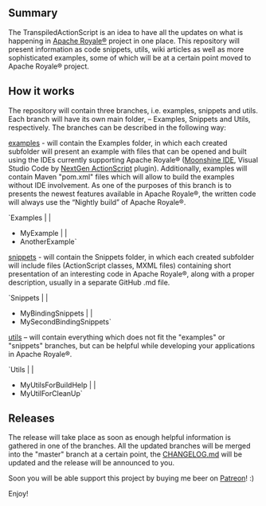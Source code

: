 ## Summary

The TranspiledActionScript is an idea to have all the updates on what is happening in [Apache Royale®](http://royale.apache.org/) project in one place. This repository will present information as code snippets, utils, wiki articles as well as more sophisticated examples, some of which will be at a certain point moved to Apache Royale® project. 

## How it works 

The repository will contain three branches, i.e. examples, snippets and utils. Each branch will have its own main folder, – Examples, Snippets and Utils, respectively. The branches can be described in the following way: 

[examples](https://github.com/piotrzarzycki21/TranspiledActionScript/tree/examples) - will contain the Examples folder, in which each created subfolder will present an example with files that can be opened and built using the IDEs currently supporting Apache Royale® ([Moonshine IDE](http://moonshine-ide.com/), Visual Studio Code by [NextGen ActionScript](https://nextgenactionscript.com/) plugin). Additionally, examples will contain Maven "pom.xml" files which will allow to build the examples without IDE involvement. As one of the purposes of this branch is to presents the newest features available in Apache Royale®, the written code will always use the “Nightly build” of Apache Royale®. 

  `Examples 
  | 
  | 
  + MyExample 
  | 
  | 
  + AnotherExample`
  
[snippets](https://github.com/piotrzarzycki21/TranspiledActionScript/tree/snippets) - will contain the Snippets folder, in which each created subfolder will include files (ActionScript classes, MXML files) containing short presentation of an interesting code in Apache Royale®, along with a proper description, usually in a separate GitHub .md file.

  `Snippets 
  | 
  | 
  + MyBindingSnippets 
  | 
  | 
  + MySecondBindingSnippets`
  
[utils](https://github.com/piotrzarzycki21/TranspiledActionScript/tree/utils) – will contain everything which does not fit the "examples" or "snippets" branches, but can be helpful while developing your applications in Apache Royale®. 

  `Utils 
  | 
  | 
  + MyUtilsForBuildHelp 
  | 
  | 
  + MyUtilForCleanUp` 
  
## Releases

The release will take place as soon as enough helpful information is gathered in one of the branches. All the updated branches will be merged into the "master" branch at a certain point, the [CHANGELOG.md](https://github.com/piotrzarzycki21/TranspiledActionScript/blob/master/CHANGELOG.md) will be updated and the release will be announced to you. 

Soon you will be able support this project by buying me beer on [Patreon](https://www.patreon.com/)! :)

Enjoy!